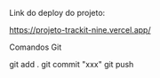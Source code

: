 Link do deploy do projeto:

https://projeto-trackit-nine.vercel.app/




Comandos Git

git add .
git commit "xxx"
git push